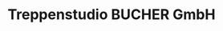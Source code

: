 ---
title: "Treppenstudio BUCHER GmbH"
url: /muenchen/treppenstudio-bucher-gmbh/
shop: Allgemein
---